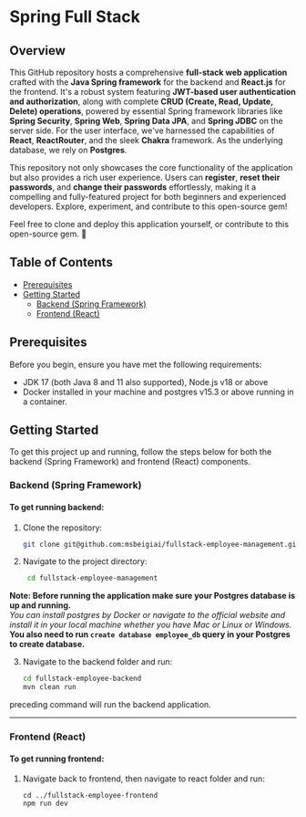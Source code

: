 # Spring Full Stack

## Overview

This GitHub repository hosts a comprehensive **full-stack web application** crafted with the **Java Spring framework**
for the backend and **React.js** for the frontend. It's a robust system featuring **JWT-based user authentication and
authorization**, along with complete **CRUD (Create, Read, Update, Delete) operations**, powered by essential Spring
framework libraries like **Spring Security**, **Spring Web**, **Spring Data JPA**, and **Spring JDBC** on the server
side. For the user interface, we've harnessed the capabilities of **React**, **ReactRouter**, and the sleek **Chakra**
framework. As the underlying database, we rely on **Postgres**.

This repository not only showcases the core functionality of the application but also provides a rich user experience.
Users can **register**, **reset their passwords**, and **change their passwords** effortlessly, making it a compelling
and fully-featured project for both beginners and experienced developers. Explore, experiment, and contribute to this
open-source gem!

Feel free to clone and deploy this application yourself, or contribute to this open-source gem. 🌟


## Table of Contents

- [Prerequisites](#prerequisites)
- [Getting Started](#getting-started)
    - [Backend (Spring Framework)](#backend-spring-framework)
    - [Frontend (React)](#frontend-react)

## Prerequisites

Before you begin, ensure you have met the following requirements:

- JDK 17 (both Java 8 and 11 also supported), Node.js v18 or above
- Docker installed in your machine and postgres v15.3 or above running in a container.

## Getting Started

To get this project up and running, follow the steps below for both the backend (Spring Framework) and frontend (React)
components.

### Backend (Spring Framework)

#### To get running backend:

1. Clone the repository:

   ```bash
   git clone git@github.com:msbeigiai/fullstack-employee-management.git
   ```

2. Navigate to the project directory:

   ```bash
    cd fullstack-employee-management
   ```

**Note: Before running the application make sure your Postgres database is up and running.** \
*You can install postgres by Docker or navigate to the official website and install it in your local machine whether you have Mac or Linux or Windows.*\
**You also need to run `create database employee_db` query in your Postgres to create database.**

3. Navigate to the backend folder and run:

   ```bash
   cd fullstack-employee-backend
   mvn clean run
   ```

preceding command will run the backend application.

---

### Frontend (React)

#### To get running frontend:

1. Navigate back to frontend, then navigate to react folder and run:

    ```bach
    cd ../fullstack-employee-frontend
    npm run dev
    ```




